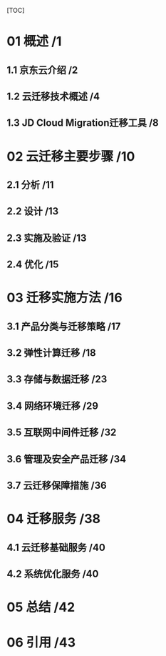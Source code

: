 [TOC]

# 01 概述 /1

## 1.1 京东云介绍 /2

## 1.2 云迁移技术概述 /4

## 1.3 JD Cloud Migration迁移工具 /8

# 02 云迁移主要步骤 /10

## 2.1 分析 /11

## 2.2 设计 /13

## 2.3 实施及验证 /13

## 2.4 优化 /15

# 03 迁移实施方法 /16

## 3.1 产品分类与迁移策略 /17

## 3.2 弹性计算迁移 /18

## 3.3 存储与数据迁移 /23

## 3.4 网络环境迁移 /29

## 3.5 互联网中间件迁移 /32

## 3.6 管理及安全产品迁移 /34

## 3.7 云迁移保障措施 /36

# 04 迁移服务 /38

## 4.1 云迁移基础服务 /40

## 4.2 系统优化服务 /40

# 05 总结 /42

# 06 引用 /43